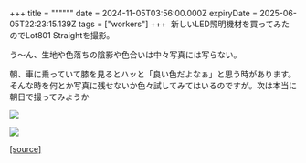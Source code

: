 +++
title = """"""
date = 2024-11-05T03:56:00.000Z
expiryDate = 2025-06-05T22:23:15.139Z
tags = ["workers"]
+++
 新しいLED照明機材を買ってみたのでLot801 Straightを撮影。

う～ん、生地や色落ちの陰影や色合いは中々写真には写らない。

朝、車に乗っていて膝を見るとハッと「良い色だよなぁ」と思う時があります。そんな時を何とか写真に残せないか色々試してみてはいるのですが。次は本当に朝日で撮ってみようか

  

[![](https://blogger.googleusercontent.com/img/b/R29vZ2xl/AVvXsEgjXEttK5ptykmGIb5m3Fe41JEsFDpiw-iKZxbqXPfwf0cc4ks6EGsghYE8DCqMtx1ePDajtaHzNvjRYMCJAjT-C3hQYcJ-Xc0c0yYjIgsdwv_XkTaiSx-9q-mJMrCrMByrVKrCoAmUOPZ0u9hyl0EJj_UcfBDb1N2iOnNaOYWgpTIWtcozUubvuEhUqnQ/w640-h512/DSCF1002.jpg)](https://blogger.googleusercontent.com/img/b/R29vZ2xl/AVvXsEgjXEttK5ptykmGIb5m3Fe41JEsFDpiw-iKZxbqXPfwf0cc4ks6EGsghYE8DCqMtx1ePDajtaHzNvjRYMCJAjT-C3hQYcJ-Xc0c0yYjIgsdwv_XkTaiSx-9q-mJMrCrMByrVKrCoAmUOPZ0u9hyl0EJj_UcfBDb1N2iOnNaOYWgpTIWtcozUubvuEhUqnQ/s2000/DSCF1002.jpg)

  

[![](https://blogger.googleusercontent.com/img/b/R29vZ2xl/AVvXsEjg-7plpJqmtFj3-kJaA38qo9OqE5U_XHZaX4EV8Cn_7Rd60aYKbCb_T-8G1AQblQDSZDgjOA6z9a5fWrL2zMX62viMrO5FTaYfCBqMtv0fhw8tbE4imex7_6QXvYDhvwMKIAwIPQxsar4sNN0umcrBmpRm5K61okRmSx0NifCjWxSnizkS-eF1TcEwgzA/w640-h512/DSCF1002-2.jpg)](https://blogger.googleusercontent.com/img/b/R29vZ2xl/AVvXsEjg-7plpJqmtFj3-kJaA38qo9OqE5U_XHZaX4EV8Cn_7Rd60aYKbCb_T-8G1AQblQDSZDgjOA6z9a5fWrL2zMX62viMrO5FTaYfCBqMtv0fhw8tbE4imex7_6QXvYDhvwMKIAwIPQxsar4sNN0umcrBmpRm5K61okRmSx0NifCjWxSnizkS-eF1TcEwgzA/s1262/DSCF1002-2.jpg)

[[source]](https://eworkers.blogspot.com/2024/11/blog-post.html)
